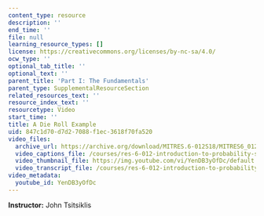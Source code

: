```yaml
---
content_type: resource
description: ''
end_time: ''
file: null
learning_resource_types: []
license: https://creativecommons.org/licenses/by-nc-sa/4.0/
ocw_type: ''
optional_tab_title: ''
optional_text: ''
parent_title: 'Part I: The Fundamentals'
parent_type: SupplementalResourceSection
related_resources_text: ''
resource_index_text: ''
resourcetype: Video
start_time: ''
title: A Die Roll Example
uid: 847c1d70-d7d2-7088-f1ec-3618f70fa520
video_files:
  archive_url: https://archive.org/download/MITRES.6-012S18/MITRES6_012S18_L02-03_300k.mp4
  video_captions_file: /courses/res-6-012-introduction-to-probability-spring-2018/305660086f1c51a99516e2596252945e_YenDB3yOfDc.vtt
  video_thumbnail_file: https://img.youtube.com/vi/YenDB3yOfDc/default.jpg
  video_transcript_file: /courses/res-6-012-introduction-to-probability-spring-2018/735dd8ef6cb0eeb3e84d750f9df3d3d3_YenDB3yOfDc.pdf
video_metadata:
  youtube_id: YenDB3yOfDc
---
```


**Instructor:** John Tsitsiklis

